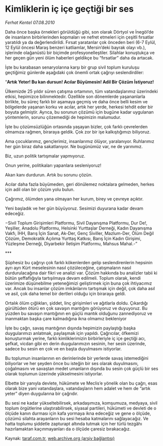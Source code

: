 # Kimliklerin iç içe geçtiği bir ses

*Ferhat Kentel 07.08.2010*

<div class="yazi"><p>Daha önce başka örnekleri görüldüğü gibi, son olarak Dörtyol ve İnegöl’de de insanların birbirlerinden kopmaları ve nefret etmeleri için çeşitli fırsatlar yaratıldı ya da değerlendirildi. Fırsat yaratanlar çok önceden beri (6-7 Eylül, 12 Eylül öncesi Maraş benzeri katliamlar, Mersin’deki bayrak olayı vb.), işlerinde olağanüstü bir biçimde profesyonelleştiler. Silahlar konuştukça ve her geçen gün yeni ölüm haberleri geldikçe bu “fırsatlar” daha da artacak. </p>
<p>İşte bu karabasan senaryolarına karşı bir grup sivil toplum kuruluşu geçtiğimiz günlerde aşağıdaki çok önemli ortak çağrıyı seslendirdiler:</p>
<p>“<b>Artık Yeter! Bu kan dursun! Acılar Büyümesin! Adil Bir Çözüm İstiyoruz!</b></p>
<p>Ülkemizde 25 yıldır süren çatışma ortamının, tüm vatandaşlarımız üzerindeki etkisi, hepimizce bilinmektedir. Özellikle son dönemlerde yaşananlarla birlikte, bu süreç farklı bir aşamaya geçmiş ve daha önce belli kesim ve bölgelerde yaşanan korku ve acılar, artık her yerde, herkesi tehdit eder bir boyuta gelmiştir. Ayrıca, bu sorunun çözümü için bugüne kadar uygulanan yöntemlerin, sorunu çözemediği de hepimizin malumudur.</p>
<p>İşte bu çözümsüzlüğün ortasında yaşayan bizler, çok farklı çevrelerden olmamıza rağmen, biraraya geldik. Çok zor bir işe kalkıştığımızı biliyoruz.</p>
<p>Ama çocuklarımız, gençlerimiz, insanlarımız ölüyor, yaralanıyor. Ruhlarımız her gün biraz daha sakatlanıyor. Ne bugünümüz var, ne de yarınımız.</p>
<p>Biz, uzun politik tartışmalar yapmıyoruz.</p>
<p>Onun yerine, politikaları yapanlara sesleniyoruz!</p>
<p>Akan kanı durdurun. Artık bu sorunu çözün.</p>
<p>Acılar daha fazla büyümeden, geri dönülemez noktalara gelmeden, herkes için adil olan bir çözüm yolu bulun.</p>
<p>Çağrımız, ölümden yana olmayan her kurum, birey ve çevreye açıktır.</p>
<p>Yeni başladık ve her gün büyüyoruz. Sesimizi duyurana kadar devam edeceğiz.</p>
<p>−Sivil Toplum Girişimleri Platformu, Sivil Dayanışma Platformu, Dur De!, Yeşiller, Anadolu Platformu, Helsinki Yurttaşlar Derneği, Kadın Dayanışma Vakfı, İHH, Barış İçin Sanat, Ak-Der, Genç Siviller, Mazlum-Der, Ölüm Değil Çözüm, Demokratik Açılıma Yurttaş Katkısı, Barış İçin Kadın Girişimi, Yüzleşme Derneği, Diyarbekir İletişim Platformu, Mahsus Mahal.-” </p>
<p>***</p>
<p>Şüphesiz bu çağrıyı çok farklı kökenlerden gelip seslendirenlerin hepsinin ayrı ayrı Kürt meselesinin nasıl çözüleceğine, çatışmaların nasıl durdurulacağına dair fikri ve analizi var. Çözüm hakkında bu analizler tabii ki bütün şeffaflığıyla tartışılmaya devam edilmeli. Toplum olarak, kendi üzerimize düşünebilme yeteneğimizi geliştirmek için buna çok ihtiyacımız var. Ancak bu insanlar çözüm imkânlarını tartışmak için değil, çok daha asıl ve asil, çok daha temel bir dertleri olduğu için biraraya geldi.</p>
<p>Ortalık ölüm çığlıkları, şiddet, linç girişimleri ve ağıtlarla doldu. Çıkardığı gürültüden ötürü en çok savaşın mantığını görüyoruz ve duyuyoruz. Bu yüzden bu savaşın mantığının en güçlü mantık olduğunu zannediyoruz ve inanmaktan başka çare kalmadığına ikna olmamız bekleniyor</p>
<p>İşte bu çağrı, savaş mantığının dışında hepimizin paylaştığı başka duygularımızı anlatmak, paylaşmak için yapıldı. Çağrıcılar, öfkemizi konuşturmak yerine, farklı kimliklerimizin birbirleriyle iç içe geçtiği acı, şefkat, vicdan gibi en derin duygularımızın sesinin, her sesin üzerinde, sadece bu sesin en çok ve en başta duyulmasını istiyorlar. </p>
<p>Bu toplumun insanlarının en derinlerinde bir yerlerde savaş istemediğini biliyorlar ve her şeyden önce bu isteğin bir ses olarak duyulmasını, çoğalmasını ve savaştan medet umanların dışında bu sesin çok güçlü bir ses olarak toplumun üzerinde yükselmesini istiyorlar.</p>
<p>Elbette bir yanıyla devlete, hükümete ve Meclis’e yönelik olan bu çağrı, esas olarak bize yani vatandaşlara, vatandaşların hem adalet ve hem de “artık yeter” diyen duygularına bir çağrıdır.</p>
<p>Bu sesi ne kadar yükseltebilirsek, arkadaşımıza, komşumuza, medyaya, sivil toplum örgütlerine ulaştırabilirsek, siyasal partileri, hükümeti ve devleti de o ölçüde kanın durması için kafa yormaya ikna edeceğiz ve gene o ölçüde, çözümü silahta arayanların bu sesi hesaba katmalarını sağlayacağız. Ve hatta toplumu şiddetle zapturapt altında tutmak için her türlü tezgâhı hazırlamaktan kaçınmayanları da o ölçüde çaresiz bırakacağız. </p></div>

Kaynak: [taraf.com.tr](m), [web.archive.org (arşiv bağlantısı)](http://web.archive.org/web/20100815055636/http://taraf.com.tr:80/ferhat-kentel/makale-kimliklerin-ic-ice-gectigi-bir-ses.htm)
